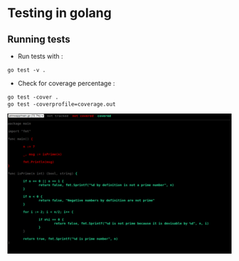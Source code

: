 # Testing in golang

## Running tests
* Run tests with : 
```shell
go test -v .
```

* Check for coverage percentage :
```shell
go test -cover .
go test -coverprofile=coverage.out
```
![coverage test](docs/coverage.png)